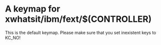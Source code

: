 # A keymap for xwhatsit/ibm/fext/$(CONTROLLER)

This is the default keymap.
Please make sure that you set inexistent keys to KC_NO!
